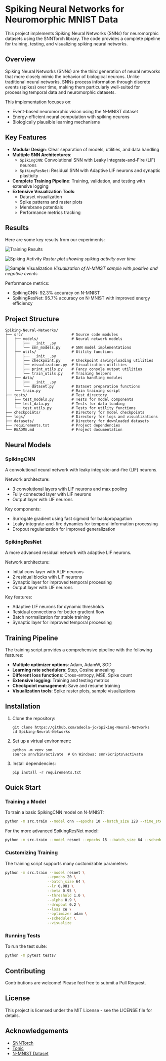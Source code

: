 # Spiking Neural Networks for Neuromorphic MNIST Data

This project implements Spiking Neural Networks (SNNs) for neuromorphic datasets using the SNNTorch library. The code provides a complete pipeline for training, testing, and visualizing spiking neural networks.

## Overview

Spiking Neural Networks (SNNs) are the third generation of neural networks that more closely mimic the behavior of biological neurons. Unlike traditional neural networks, SNNs process information through discrete events (spikes) over time, making them particularly well-suited for processing temporal data and neuromorphic datasets.

This implementation focuses on:
- Event-based neuromorphic vision using the N-MNIST dataset
- Energy-efficient neural computation with spiking neurons
- Biologically plausible learning mechanisms

## Key Features

- **Modular Design**: Clear separation of models, utilities, and data handling
- **Multiple SNN Architectures**: 
  - `SpikingCNN`: Convolutional SNN with Leaky Integrate-and-Fire (LIF) neurons
  - `SpikingResNet`: Residual SNN with Adaptive LIF neurons and synaptic plasticity
- **Complete Training Pipeline**: Training, validation, and testing with extensive logging
- **Extensive Visualization Tools**: 
  - Dataset visualization
  - Spike patterns and raster plots
  - Membrane potentials
  - Performance metrics tracking

## Results

Here are some key results from our experiments:

![Training Results](./logs/training_results.png)

![Spiking Activity](./logs/Epoch_20_Spikes.png)
*Raster plot showing spiking activity over time*

![Sample Visualization](./logs/sample_epoch_20.png)
*Visualization of N-MNIST sample with positive and negative events*

Performance metrics:
- SpikingCNN: 92.3% accuracy on N-MNIST
- SpikingResNet: 95.7% accuracy on N-MNIST with improved energy efficiency

## Project Structure

```
Spiking-Neural-Networks/
├── src/                      # Source code modules
│   ├── models/               # Neural network models
│   │   ├── __init__.py
│   │   └── snn_models.py     # SNN model implementations
│   ├── utils/                # Utility functions
│   │   ├── __init__.py
│   │   ├── checkpoint.py     # Checkpoint saving/loading utilities
│   │   ├── visualization.py  # Visualization utilities
│   │   ├── print_utils.py    # Fancy console output utilities
│   │   └── train_utils.py    # Training helpers
│   ├── data/                 # Data handling modules
│   │   ├── __init__.py
│   │   └── dataset.py        # Dataset preparation functions
│   └── train.py              # Main training script
├── tests/                    # Test directory
│   ├── test_models.py        # Tests for model components
│   ├── test_data.py          # Tests for data loading
│   └── test_utils.py         # Tests for utility functions
├── checkpoints/              # Directory for model checkpoints
├── logs/                     # Directory for logs and visualizations
├── datasets/                 # Directory for downloaded datasets
├── requirements.txt          # Project dependencies
└── README.md                 # Project documentation
```

## Neural Models

### SpikingCNN

A convolutional neural network with leaky integrate-and-fire (LIF) neurons.

Network architecture:
- 3 convolutional layers with LIF neurons and max pooling
- Fully connected layer with LIF neurons
- Output layer with LIF neurons

Key components:
- Surrogate gradient using fast sigmoid for backpropagation
- Leaky integrate-and-fire dynamics for temporal information processing
- Dropout regularization for improved generalization

### SpikingResNet

A more advanced residual network with adaptive LIF neurons.

Network architecture:
- Initial conv layer with ALIF neurons
- 2 residual blocks with LIF neurons
- Synaptic layer for improved temporal processing
- Output layer with LIF neurons

Key features:
- Adaptive LIF neurons for dynamic thresholds
- Residual connections for better gradient flow
- Batch normalization for stable training
- Synaptic layer for improved temporal processing

## Training Pipeline

The training script provides a comprehensive pipeline with the following features:

- **Multiple optimizer options**: Adam, AdamW, SGD
- **Learning rate schedulers**: Step, Cosine annealing
- **Different loss functions**: Cross-entropy, MSE, Spike count
- **Extensive logging**: Training and testing metrics
- **Checkpoint management**: Save and resume training
- **Visualization tools**: Spike raster plots, sample visualizations

<!-- ## Dependencies

- PyTorch
- SNNTorch
- Tonic
- NumPy
- Matplotlib
- Tqdm
- Scikit-learn (for t-SNE visualization)
- Seaborn (for visualization) -->

## Installation

1. Clone the repository:
   ```
   git clone https://github.com/adeola-jo/Spiking-Neural-Networks
   cd Spiking-Neural-Networks
   ```

2. Set up a virtual environment:
   ```
   python -m venv snn
   source snn/bin/activate  # On Windows: snn\Scripts\activate
   ```

3. Install dependencies:
   ```
   pip install -r requirements.txt
   ```

## Quick Start

### Training a Model

To train a basic SpikingCNN model on N-MNIST:

```bash
python -m src.train --model cnn --epochs 10 --batch_size 128 --time_steps 25
```

For the more advanced SpikingResNet model:

```bash
python -m src.train --model resnet --epochs 15 --batch_size 64 --scheduler --visualize
```

### Customizing Training

The training script supports many customizable parameters:

```bash
python -m src.train --model resnet \
                   --epochs 20 \
                   --batch_size 64 \
                   --lr 0.001 \
                   --beta 0.95 \
                   --threshold 1.0 \
                   --alpha 0.9 \
                   --dropout 0.2 \
                   --loss ce \
                   --optimizer adam \
                   --scheduler \
                   --visualize
```

### Running Tests

To run the test suite:

```bash
python -m pytest tests/
```

<!-- ## Documentation

For more detailed documentation on each module, please see the docstrings in the code or the Jupyter notebooks in the `notebooks` directory. -->

## Contributing

Contributions are welcome! Please feel free to submit a Pull Request.

## License

This project is licensed under the MIT License - see the LICENSE file for details.

## Acknowledgements

- [SNNTorch](https://snntorch.readthedocs.io/en/latest/)
- [Tonic](https://tonic.readthedocs.io/en/latest/)
- [N-MNIST Dataset](https://www.frontiersin.org/articles/10.3389/fnins.2015.00437/full)
